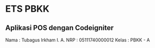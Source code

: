 # ETS PBKK
## Aplikasi POS dengan Codeigniter
Nama : Tubagus Irkham I. A.
NRP : 05111740000012
Kelas : PBKK - A
